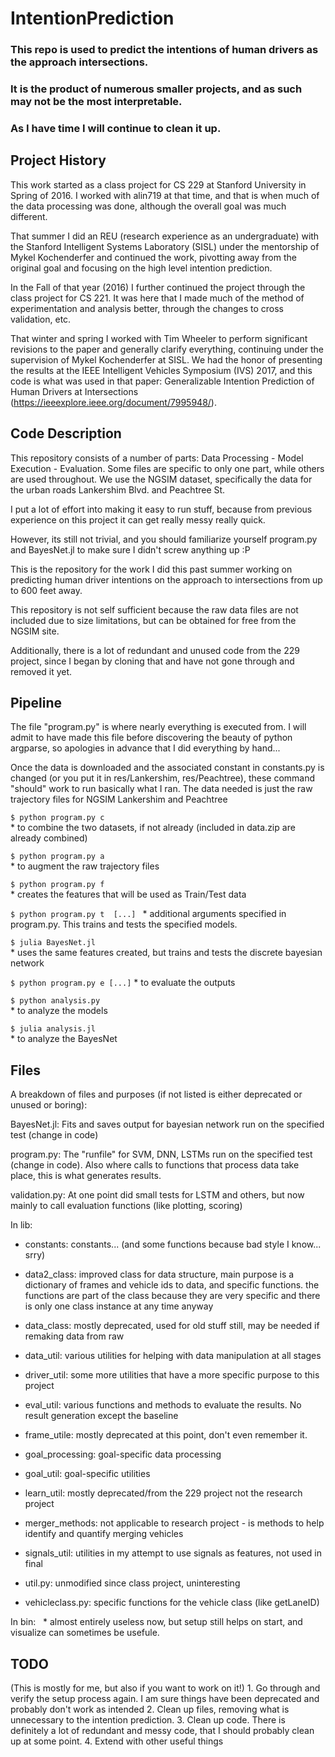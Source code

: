 # IntentionPrediction
### This repo is used to predict the intentions of human drivers as the approach intersections. 
### It is the product of numerous smaller projects, and as such may not be the most interpretable. 
### As I have time I will continue to clean it up.

## Project History 
This work started as a class project for CS 229 at Stanford University in Spring of 2016. 
I worked with alin719 at that time, and that is when much of the data processing was done, although the overall goal was much different.

That summer I did an REU (research experience as an undergraduate) with the Stanford Intelligent Systems Laboratory (SISL) under the mentorship of Mykel Kochenderfer and continued the work, pivotting away from the original goal and focusing on the high level intention prediction.

In the Fall of that year (2016) I further continued the project through the class project for CS 221.
It was here that I made much of the method of experimentation and analysis better, through the changes to cross validation, etc. 

That winter and spring I worked with Tim Wheeler to perform significant revisions to the paper and generally clarify everything, continuing under the supervision of Mykel Kochenderfer at SISL.
We had the honor of presenting the results at the IEEE Intelligent Vehicles Symposium (IVS) 2017, and this code is what was used in that paper:
    Generalizable Intention Prediction of Human Drivers at Intersections (https://ieeexplore.ieee.org/document/7995948/).

## Code Description
This repository consists of a number of parts: Data Processing - Model Execution - Evaluation. Some files are specific to only one part, while others are used throughout.
We use the NGSIM dataset, specifically the data for the urban roads Lankershim Blvd. and Peachtree St. 

I put a lot of effort into making it easy to run stuff, because from previous experience on this project it can get really messy really quick. 

However, its still not trivial, and you should familiarize yourself program.py and BayesNet.jl to make sure I didn't screw anything up :P

This is the repository for the work I did this past summer working on predicting human driver intentions on the approach to intersections from up to 600 feet away. 

This repository is not self sufficient because the raw data files are not included due to size limitations, but can be obtained for free from the NGSIM site.

Additionally, there is a lot of redundant and unused code from the 229 project, since I began by cloning that and have not gone through and removed it yet. 

## Pipeline
The file "program.py" is where nearly everything is executed from. 
I will admit to have made this file before discovering the beauty of python argparse, so apologies in advance that I did everything by hand...

Once the data is downloaded and the associated constant in constants.py is changed (or you put it in res/Lankershim, res/Peachtree), these command "should" work to run basically what I ran. The data needed is just the raw trajectory files for NGSIM Lankershim and Peachtree
      
`$ python program.py c`  
    * to combine the two datasets, if not already (included in data.zip are already combined)

`$ python program.py a`  
    * to augment the raw trajectory files

`$ python program.py f`  
    * creates the features that will be used as Train/Test data

`$ python program.py t  [...] `
    * additional arguments specified in program.py. This trains and tests the specified models. 

`$ julia BayesNet.jl`       
    * uses the same features created, but trains and tests the discrete bayesian network

`$ python program.py e [...]` 
    * to evaluate the outputs

`$ python analysis.py`  
    * to analyze the models

`$ julia analysis.jl`   
    * to analyze the BayesNet


## Files
A breakdown of files and purposes (if not listed is either deprecated or unused or boring):

BayesNet.jl: Fits and saves output for bayesian network run on the specified test (change in code)

program.py: The "runfile" for SVM, DNN, LSTMs run on the specified test (change in code). Also where calls to functions that process data take place, this is what generates results.

validation.py: At one point did small tests for LSTM and others, but now mainly to call evaluation functions (like plotting, scoring)


In lib:
   * constants: constants... (and some functions because bad style I know... srry)
  
   * data2_class: improved class for data structure, main purpose is a dictionary of frames and vehicle ids to data, and specific functions. the functions are part of the class because they are very specific and there is only one class instance at any time anyway
  
   * data_class: mostly deprecated, used for old stuff still, may be needed if remaking data from raw
  
   * data_util: various utilities for helping with data manipulation at all stages
  
   * driver_util: some more utilities that have a more specific purpose to this project
  
   * eval_util: various functions and methods to evaluate the results. No result generation except the baseline
  
   * frame_utile: mostly deprecated at this point, don't even remember it.
  
   * goal_processing: goal-specific data processing
  
   * goal_util: goal-specific utilities
  
   * learn_util: mostly deprecated/from the 229 project not the research project
  
   * merger_methods: not applicable to research project - is methods to help identify and quantify merging vehicles
  
   * signals_util: utilities in my attempt to use signals as features, not used in final
  
   * util.py: unmodified since class project, uninteresting
  
   * vehicleclass.py: specific functions for the vehicle class (like getLaneID)
 
 
 In bin:
   * almost entirely useless now, but setup still helps on start, and visualize can sometimes be usefule.
 
## TODO
(This is mostly for me, but also if you want to work on it!)
    1. Go through and verify the setup process again. I am sure things have been deprecated and probably don't work as intended
    2. Clean up files, removing what is unnecessary to the intention prediction. 
    3. Clean up code. There is definitely a lot of redundant and messy code, that I should probably clean up at some point.
    4. Extend with other useful things

